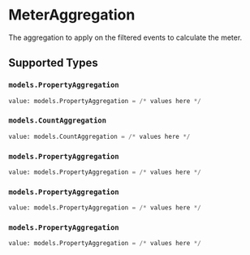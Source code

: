 # MeterAggregation

The aggregation to apply on the filtered events to calculate the meter.


## Supported Types

### `models.PropertyAggregation`

```python
value: models.PropertyAggregation = /* values here */
```

### `models.CountAggregation`

```python
value: models.CountAggregation = /* values here */
```

### `models.PropertyAggregation`

```python
value: models.PropertyAggregation = /* values here */
```

### `models.PropertyAggregation`

```python
value: models.PropertyAggregation = /* values here */
```

### `models.PropertyAggregation`

```python
value: models.PropertyAggregation = /* values here */
```

